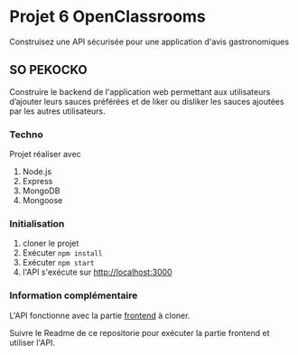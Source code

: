 # Projet 6 OpenClassrooms

Construisez une API sécurisée pour une application d'avis gastronomiques

## SO PEKOCKO

Construire le backend de l'application web permettant aux utilisateurs d’ajouter leurs sauces préférées et de liker ou disliker les sauces ajoutées par les autres utilisateurs.

### Techno

Projet réaliser avec 
1. Node.js
2. Express
3. MongoDB
4. Mongoose

### Initialisation

1. cloner le projet
2. Exécuter `npm install`
3. Exécuter `npm start`
4. l'API s'exécute sur [http://localhost:3000](http://localhost:3000)

### Information complémentaire

L'API fonctionne avec la partie [frontend](https://github.com/OpenClassrooms-Student-Center/dwj-projet6.git) à cloner.

Suivre le Readme de ce repositorie pour exécuter la partie frontend et utiliser l'API.